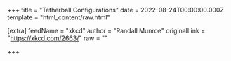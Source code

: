 
+++
title = "Tetherball Configurations"
date = 2022-08-24T00:00:00.000Z
template = "html_content/raw.html"

[extra]
feedName = "xkcd"
author = "Randall Munroe"
originalLink = "https://xkcd.com/2663/"
raw = ""

+++

